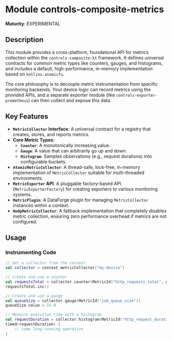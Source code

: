 # Module controls-composite-metrics

**Maturity**: EXPERIMENTAL

## Description

This module provides a cross-platform, foundational API for metrics collection within the `controls-composite-kt` framework. It defines universal contracts for common metric types like counters, gauges, and histograms, and includes a default, high-performance, in-memory implementation based on `kotlinx.atomicfu`.

The core philosophy is to decouple metric instrumentation from specific monitoring backends. Your device logic can record metrics using the provided APIs, and a separate exporter module (like `controls-exporter-prometheus`) can then collect and expose this data.

## Key Features

- **`MetricCollector` Interface**: A universal contract for a registry that creates, stores, and reports metrics.
- **Core Metric Types**:
    - **`Counter`**: A monotonically increasing value.
    - **`Gauge`**: A value that can arbitrarily go up and down.
    - **`Histogram`**: Samples observations (e.g., request durations) into configurable buckets.
- **`AtomicMetricCollector`**: A thread-safe, lock-free, in-memory implementation of `MetricCollector` suitable for multi-threaded environments.
- **`MetricExporter` API**: A pluggable factory-based API (`MetricExporterFactory`) for creating exporters to various monitoring systems.
- **`MetricPlugin`**: A DataForge plugin for managing `MetricCollector` instances within a context.
- **`NoOpMetricCollector`**: A fallback implementation that completely disables metric collection, ensuring zero performance overhead if metrics are not configured.

## Usage

### Instrumenting Code

```kotlin
// Get a collector from the context
val collector = context.metricCollector("my-device")

// Create and use a counter
val requestsTotal = collector.counter(MetricId("http_requests_total", mapOf("method" to "GET")))
requestsTotal.inc()

// Create and use a gauge
val queueSize = collector.gauge(MetricId("job_queue_size"))
queueSize.value = 15.0

// Measure execution time with a histogram
val requestDuration = collector.histogram(MetricId("http_request_duration_seconds"), buckets = listOf(0.1, 0.5, 1.0))
timed(requestDuration) {
    // some long-running operation
}

```